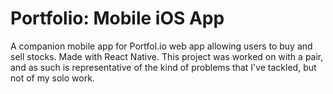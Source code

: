 # Portfolio: Mobile iOS App

A companion mobile app for Portfol.io web app allowing users to buy and sell stocks. Made with React Native.
This project was worked on with a pair, and as such is representative of the kind of problems that I've tackled, but not of my solo work.
